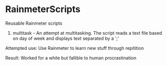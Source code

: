 # RainmeterScripts
Reusable Rainmeter scripts

1. multitask -
An attempt at multitasking. The script reads a text file based on day of week and displays text separated by a ';'

Attempted use: Use Rainmeter to learn new stuff through repitition

Result: Worked for a while but fallible to human procrastination
